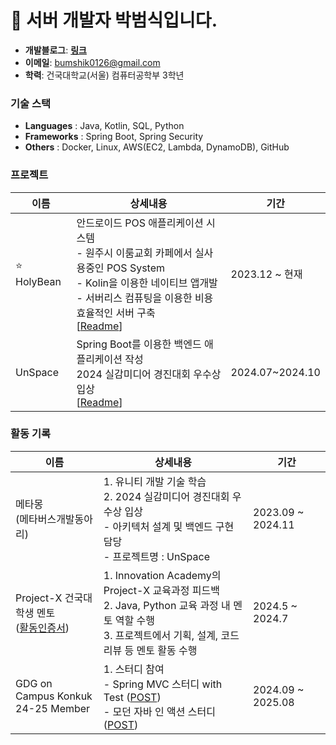 # 👋 서버 개발자 박범식입니다.

- **개발블로그**: **[링크](https://cseant.tistory.com/)**
- **이메일**: bumshik0126@gmail.com
- **학력**: 건국대학교(서울) 컴퓨터공학부 3학년

### 기술 스택
- **Languages** : Java, Kotlin, SQL, Python
- **Frameworks** : Spring Boot, Spring Security
- **Others** : Docker, Linux, AWS(EC2, Lambda, DynamoDB), GitHub

### 프로젝트
| 이름 | 상세내용 | 기간 |
| --- | --------- | -- |
| :star: HolyBean | 안드로이드 POS 애플리케이션 시스템 <br/> - 원주시 이룸교회 카페에서 실사용중인 POS System <br/> - Kolin을 이용한 네이티브 앱개발 <br/> - 서버리스 컴퓨팅을 이용한 비용 효율적인 서버 구축 <br/> [[Readme](https://github.com/SIKU-KR/HolyBean)] | 2023.12 ~ 현재 | 
| UnSpace | Spring Boot를 이용한 백엔드 애플리케이션 작성 <br/> 2024 실감미디어 경진대회 우수상 입상 <br/> [[Readme](https://github.com/SIKU-KR/UnSpace-Server)] | 2024.07~2024.10 |

### 활동 기록
| 이름 | 상세내용 | 기간 |
| --- | -------- | --- |
| 메타몽 <br/> (메타버스개발동아리) | 1. 유니티 개발 기술 학습 <br/> 2. 2024 실감미디어 경진대회 우수상 입상 <br/> - 아키텍처 설계 및 백엔드 구현 담당 <br/> - 프로젝트명 : UnSpace | 2023.09 ~ 2024.11 |
| Project-X 건국대 학생 멘토 <br/> ([활동인증서]()) | 1. Innovation Academy의 Project-X 교육과정 피드백 <br/> 2. Java, Python 교육 과정 내 멘토 역할 수행 <br/> 3. 프로젝트에서 기획, 설계, 코드 리뷰 등 멘토 활동 수행 | 2024.5 ~ 2024.7 |
| GDG on Campus Konkuk <br/> 24-25 Member | 1. 스터디 참여 <br/> - Spring MVC 스터디 with Test ([POST]()) <br/> - 모던 자바 인 액션 스터디 ([POST]()) | 2024.09 ~ 2025.08 |
